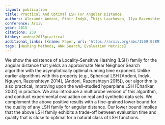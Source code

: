 ```yaml
---
layout: publication
title: Practical And Optimal LSH For Angular Distance
authors: Alexandr Andoni, Piotr Indyk, Thijs Laarhoven, Ilya Razenshteyn, Ludwig Schmidt
conference: Arxiv
year: 2015
citations: 238
bibkey: andoni2015practical
additional_links: [{name: Paper, url: 'https://arxiv.org/abs/1509.02897'}]
tags: [Hashing Methods, ANN Search, Evaluation Metrics]
---
```

We show the existence of a Locality-Sensitive Hashing (LSH) family for the
angular distance that yields an approximate Near Neighbor Search algorithm with
the asymptotically optimal running time exponent. Unlike earlier algorithms
with this property (e.g., Spherical LSH [Andoni, Indyk, Nguyen, Razenshteyn
2014], [Andoni, Razenshteyn 2015]), our algorithm is also practical, improving
upon the well-studied hyperplane LSH [Charikar, 2002] in practice. We also
introduce a multiprobe version of this algorithm, and conduct experimental
evaluation on real and synthetic data sets.
  We complement the above positive results with a fine-grained lower bound for
the quality of any LSH family for angular distance. Our lower bound implies
that the above LSH family exhibits a trade-off between evaluation time and
quality that is close to optimal for a natural class of LSH functions.